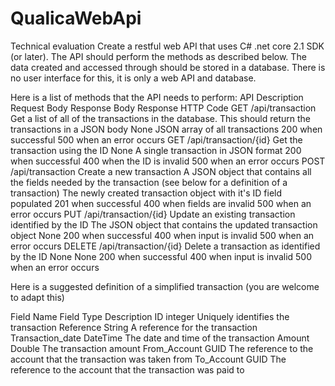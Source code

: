 # QualicaWebApi
Technical evaluation
Create a restful web API that uses C# .net core 2.1 SDK (or later). The API should perform the methods as described below. The data created and accessed through should be stored in a database. There is no user interface for this, it is only a web API and database.

Here is a list of methods that the API needs to perform:
API	Description	Request Body	Response Body	Response HTTP Code
GET /api/transaction	Get a list of all of the transactions in the database.
This should return the transactions in a JSON body	None	JSON array of all transactions	200 when successful
500 when an error occurs
GET /api/transaction/{id}	Get the transaction using the ID	None	A single transaction in JSON format	200 when successful
400 when the ID is invalid
500 when an error occurs
POST /api/transaction	Create a new transaction	A JSON object that contains all the fields needed by the transaction (see below for a definition of a transaction)	The newly created transaction object with it's ID field populated	201 when successful
400 when fields are invalid
500 when an error occurs
PUT /api/transaction/{id}	Update an existing transaction identified by the ID	The JSON object that contains the updated transaction object	None	200 when successful
400 when input is invalid
500 when an error occurs
DELETE /api/transaction/{id}	Delete a transaction as identified by the ID	None	None	200 when successful
400 when input is invalid
500 when an error occurs


Here is a suggested definition of a simplified transaction (you are welcome to adapt this)

Field Name	Field Type	Description
ID	integer	Uniquely identifies the transaction
Reference	String	A reference for the transaction
Transaction_date	DateTime	The date and time of the transaction
Amount	Double	The transaction amount
From_Account	GUID	The reference to the account that the transaction was taken from
To_Account	GUID	The reference to the account that the transaction was paid to
